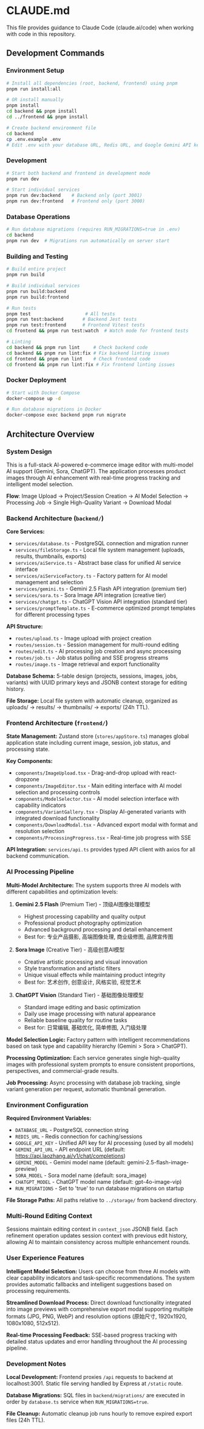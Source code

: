 # CLAUDE.md

This file provides guidance to Claude Code (claude.ai/code) when working with code in this repository.

## Development Commands

### Environment Setup
```bash
# Install all dependencies (root, backend, frontend) using pnpm
pnpm run install:all

# OR install manually
pnpm install
cd backend && pnpm install  
cd ../frontend && pnpm install

# Create backend environment file
cd backend
cp .env.example .env
# Edit .env with your database URL, Redis URL, and Google Gemini API key
```

### Development
```bash
# Start both backend and frontend in development mode
pnpm run dev

# Start individual services
pnpm run dev:backend    # Backend only (port 3001)
pnpm run dev:frontend   # Frontend only (port 3000)
```

### Database Operations
```bash
# Run database migrations (requires RUN_MIGRATIONS=true in .env)
cd backend
pnpm run dev  # Migrations run automatically on server start
```

### Building and Testing
```bash
# Build entire project
pnpm run build

# Build individual services
pnpm run build:backend
pnpm run build:frontend

# Run tests
pnpm test                    # All tests
pnpm run test:backend       # Backend Jest tests
pnpm run test:frontend      # Frontend Vitest tests
cd frontend && pnpm run test:watch  # Watch mode for frontend tests

# Linting
cd backend && pnpm run lint     # Check backend code
cd backend && pnpm run lint:fix # Fix backend linting issues
cd frontend && pnpm run lint    # Check frontend code
cd frontend && pnpm run lint:fix # Fix frontend linting issues
```

### Docker Deployment
```bash
# Start with Docker Compose
docker-compose up -d

# Run database migrations in Docker
docker-compose exec backend pnpm run migrate
```

## Architecture Overview

### System Design
This is a full-stack AI-powered e-commerce image editor with multi-model AI support (Gemini, Sora, ChatGPT). The application processes product images through AI enhancement with real-time progress tracking and intelligent model selection.

**Flow**: Image Upload → Project/Session Creation → AI Model Selection → Processing Job → Single High-Quality Variant → Download Modal

### Backend Architecture (`backend/`)

**Core Services:**
- `services/database.ts` - PostgreSQL connection and migration runner
- `services/fileStorage.ts` - Local file system management (uploads, results, thumbnails, exports) 
- `services/aiService.ts` - Abstract base class for unified AI service interface
- `services/aiServiceFactory.ts` - Factory pattern for AI model management and selection
- `services/gemini.ts` - Gemini 2.5 Flash API integration (premium tier)
- `services/sora.ts` - Sora Image API integration (creative tier) 
- `services/chatgpt.ts` - ChatGPT Vision API integration (standard tier)
- `services/promptTemplate.ts` - E-commerce optimized prompt templates for different processing types

**API Structure:**
- `routes/upload.ts` - Image upload with project creation
- `routes/session.ts` - Session management for multi-round editing
- `routes/edit.ts` - AI processing job creation and async processing
- `routes/job.ts` - Job status polling and SSE progress streams
- `routes/image.ts` - Image retrieval and export functionality

**Database Schema:** 5-table design (projects, sessions, images, jobs, variants) with UUID primary keys and JSONB context storage for editing history.

**File Storage:** Local file system with automatic cleanup, organized as uploads/ → results/ → thumbnails/ → exports/ (24h TTL).

### Frontend Architecture (`frontend/`)

**State Management:** Zustand store (`stores/appStore.ts`) manages global application state including current image, session, job status, and processing state.

**Key Components:**
- `components/ImageUpload.tsx` - Drag-and-drop upload with react-dropzone
- `components/ImageEditor.tsx` - Main editing interface with AI model selection and processing controls
- `components/ModelSelector.tsx` - AI model selection interface with capability indicators
- `components/VariantGallery.tsx` - Display AI-generated variants with integrated download functionality
- `components/DownloadModal.tsx` - Advanced export modal with format and resolution selection
- `components/ProcessingProgress.tsx` - Real-time job progress with SSE

**API Integration:** `services/api.ts` provides typed API client with axios for all backend communication.

### AI Processing Pipeline

**Multi-Model Architecture:** The system supports three AI models with different capabilities and optimization levels:

1. **Gemini 2.5 Flash** (Premium Tier) - 顶级AI图像处理模型
   - Highest processing capability and quality output
   - Professional product photography optimization
   - Advanced background processing and detail enhancement
   - Best for: 专业产品摄影, 高端图像处理, 商业级修图, 品牌宣传图

2. **Sora Image** (Creative Tier) - 高级创意AI模型
   - Creative artistic processing and visual innovation
   - Style transformation and artistic filters
   - Unique visual effects while maintaining product integrity
   - Best for: 艺术创作, 创意设计, 风格实验, 视觉艺术

3. **ChatGPT Vision** (Standard Tier) - 基础图像处理模型
   - Standard image editing and basic optimization
   - Daily use image processing with natural appearance
   - Reliable baseline quality for routine tasks
   - Best for: 日常编辑, 基础优化, 简单修图, 入门级处理

**Model Selection Logic:** Factory pattern with intelligent recommendations based on task type and capability hierarchy (Gemini > Sora > ChatGPT).

**Processing Optimization:** Each service generates single high-quality images with professional system prompts to ensure consistent proportions, perspectives, and commercial-grade results.

**Job Processing:** Async processing with database job tracking, single variant generation per request, automatic thumbnail generation.

### Environment Configuration

**Required Environment Variables:**
- `DATABASE_URL` - PostgreSQL connection string
- `REDIS_URL` - Redis connection for caching/sessions  
- `GOOGLE_API_KEY` - Unified API key for AI processing (used by all models)
- `GEMINI_API_URL` - API endpoint URL (default: https://api.laozhang.ai/v1/chat/completions)
- `GEMINI_MODEL` - Gemini model name (default: gemini-2.5-flash-image-preview)
- `SORA_MODEL` - Sora model name (default: sora_image)
- `CHATGPT_MODEL` - ChatGPT model name (default: gpt-4o-image-vip)
- `RUN_MIGRATIONS` - Set to 'true' to run database migrations on startup

**File Storage Paths:** All paths relative to `../storage/` from backend directory.

### Multi-Round Editing Context

Sessions maintain editing context in `context_json` JSONB field. Each refinement operation updates session context with previous edit history, allowing AI to maintain consistency across multiple enhancement rounds.

### User Experience Features

**Intelligent Model Selection:** Users can choose from three AI models with clear capability indicators and task-specific recommendations. The system provides automatic fallbacks and intelligent suggestions based on processing requirements.

**Streamlined Download Process:** Direct download functionality integrated into image previews with comprehensive export modal supporting multiple formats (JPG, PNG, WebP) and resolution options (原始尺寸, 1920x1920, 1080x1080, 512x512).

**Real-time Processing Feedback:** SSE-based progress tracking with detailed status updates and error handling throughout the AI processing pipeline.

### Development Notes

**Local Development:** Frontend proxies `/api` requests to backend at localhost:3001. Static file serving handled by Express at `/static` route.

**Database Migrations:** SQL files in `backend/migrations/` are executed in order by `database.ts` service when `RUN_MIGRATIONS=true`.

**File Cleanup:** Automatic cleanup job runs hourly to remove expired export files (24h TTL).